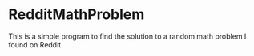 # RedditMathProblem
This is a simple program to find the solution to a random math problem I found on Reddit
